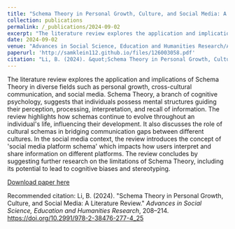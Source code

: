 ```yaml
---
title: "Schema Theory in Personal Growth, Culture, and Social Media: A Literature Review"
collection: publications
permalink: /_publications/2024-09-02
excerpt: "The literature review explores the application and implications of Schema Theory in diverse fields such as personal growth, cross-cultural communication, and social media. Schema Theory, a branch of cognitive psychology, suggests that individuals possess mental structures guiding their perception, processing, interpretation, and recall of information. The review highlights how schemas continue to evolve throughout an individual's life, influencing their development. It also discusses the role of cultural schemas in bridging communication gaps between different cultures. In the social media context, the review introduces the concept of 'social media platform schema' which impacts how users interpret and share information on different platforms. The review concludes by suggesting further research on the limitations of Schema Theory, including its potential to lead to cognitive biases and stereotyping."
date: 2024-09-02
venue: "Advances in Social Science, Education and Humanities Research/Advances in Social Science, Education and Humanities Research"
paperurl: 'http://samklein112.github.io/files/126003058.pdf'
citation: "Li, B. (2024). &quot;Schema Theory in Personal Growth, Culture, and Social Media: A Literature Review.&quot; <i>Advances in Social Science, Education and Humanities Research</i>. 208–214. https://doi.org/10.2991/978-2-38476-277-4_25"
---
```

The literature review explores the application and implications of
Schema Theory in diverse fields such as personal growth, cross-cultural communication, and social media. Schema Theory, a branch of cognitive psychology, suggests that individuals possess mental structures guiding their perception, processing, interpretation, and recall of information. The review highlights how schemas continue to evolve throughout an individual's life, influencing their development. It also discusses the role of cultural schemas in bridging communication gaps between different cultures. In the social media context, the review introduces the concept of 'social media platform schema' which impacts how users interpret and share information on different platforms. The review concludes by suggesting further research on the limitations of Schema Theory, including its potential to lead to cognitive biases and stereotyping.

[Download paper here](http://samklein112.github.io/files/126003058.pdf)

Recommended citation: Li, B. (2024). "Schema Theory in Personal Growth, Culture, and Social Media: A Literature Review." <i>Advances in Social Science, Education and Humanities Research</i>, 208–214. https://doi.org/10.2991/978-2-38476-277-4_25
